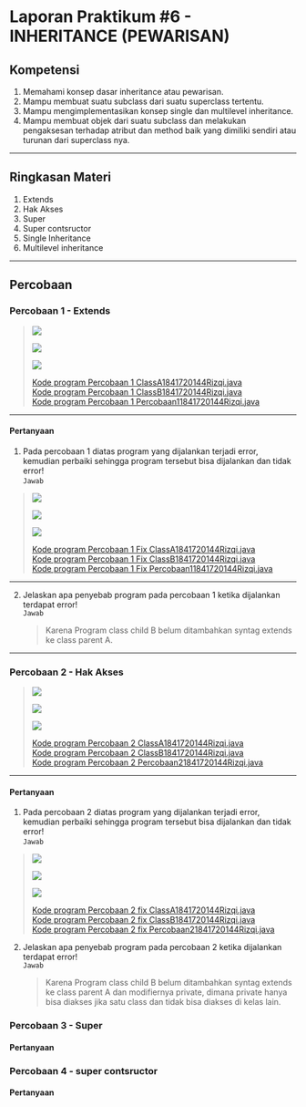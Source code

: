 # Laporan Praktikum #6 - INHERITANCE (PEWARISAN)

## Kompetensi

1. Memahami konsep dasar inheritance atau pewarisan.
2. Mampu membuat suatu subclass dari suatu superclass tertentu.
3. Mampu mengimplementasikan konsep single dan multilevel inheritance.
4. Mampu membuat objek dari suatu subclass dan melakukan pengaksesan terhadap atribut dan method baik yang dimiliki sendiri atau turunan dari superclass nya.

***
## Ringkasan Materi
1. Extends
2. Hak Akses
3. Super
4. Super contsructor
5. Single Inheritance
6. Multilevel inheritance
***
## Percobaan
### Percobaan 1 - Extends
>![](img/Percobaan1/1.PNG)  
>
>![](img/Percobaan1/2.PNG)
>
>![](img/Percobaan1/3.PNG)
>
>[Kode program Percobaan 1 ClassA1841720144Rizqi.java](../../src/6_Inheritance/Percobaan1/ClassA1841720144Rizqi.java)  
>[Kode program Percobaan 1 ClassB1841720144Rizqi.java](../../src/6_Inheritance/Percobaan1/ClassB1841720144Rizqi.java)  
>[Kode program Percobaan 1 Percobaan11841720144Rizqi.java](../../src/6_Inheritance/Percobaan1/Percobaan11841720144Rizqi.java)  
***

#### Pertanyaan 
1.	Pada percobaan 1 diatas program yang dijalankan terjadi error, kemudian perbaiki sehingga program tersebut bisa dijalankan dan tidak error!  
`Jawab`  
>![](img/Percobaan1/Pertanyaan/1.PNG)  
>
>![](img/Percobaan1/Pertanyaan/2.PNG)
>
>![](img/Percobaan1/Pertanyaan/3.PNG)
>
>[Kode program Percobaan 1 Fix ClassA1841720144Rizqi.java](../../src/6_Inheritance/Percobaan1/fixed/ClassA1841720144Rizqi.java)   
>[Kode program Percobaan 1 Fix ClassB1841720144Rizqi.java](../../src/6_Inheritance/Percobaan1/fixed/ClassB1841720144Rizqi.java)   
>[Kode program Percobaan 1 Fix Percobaan11841720144Rizqi.java](../../src/6_Inheritance/Percobaan1/fixed/Percobaan11841720144Rizqi.java)   
***

2.	Jelaskan apa penyebab program pada percobaan 1 ketika dijalankan terdapat error!  
`Jawab`  
    >Karena Program class child B belum ditambahkan syntag extends ke class parent A.

***
### Percobaan 2 - Hak Akses

>![](img/Percobaan2/1.PNG)  
>
>![](img/Percobaan2/2.PNG)
>
>![](img/Percobaan2/3.PNG)
>
>[Kode program Percobaan 2 ClassA1841720144Rizqi.java](../../src/6_Inheritance/Percobaan2/ClassA1841720144Rizqi.java)  
>[Kode program Percobaan 2 ClassB1841720144Rizqi.java](../../src/6_Inheritance/Percobaan2/ClassB1841720144Rizqi.java)  
>[Kode program Percobaan 2 Percobaan21841720144Rizqi.java](../../src/6_Inheritance/Percobaan2/Percobaan21841720144Rizqi.java)
***  
#### Pertanyaan 
1.	Pada percobaan 2 diatas program yang dijalankan terjadi error, kemudian perbaiki sehingga program tersebut bisa dijalankan dan tidak error!   
`Jawab`  
>![](img/Percobaan2/Pertanyaan/1.PNG)  
>
>![](img/Percobaan2/Pertanyaan/2.PNG)
>
>![](img/Percobaan2/Pertanyaan/3.PNG)
>
>[Kode program Percobaan 2 fix ClassA1841720144Rizqi.java](../../src/6_Inheritance/Percobaan2/fixed/ClassA1841720144Rizqi.java)  
>[Kode program Percobaan 2 fix ClassB1841720144Rizqi.java](../../src/6_Inheritance/Percobaan2/fixed/ClassB1841720144Rizqi.java)  
>[Kode program Percobaan 2 fix Percobaan21841720144Rizqi.java](../../src/6_Inheritance/Percobaan2/fixed/Percobaan21841720144Rizqi.java) 
2.	Jelaskan apa penyebab program pada percobaan 2 ketika dijalankan terdapat error!  
`Jawab`  
    >Karena Program class child B belum ditambahkan syntag extends ke class parent A dan modifiernya private, dimana private hanya bisa diakses jika satu class dan tidak bisa diakses di kelas lain.
### Percobaan 3 - Super
#### Pertanyaan 
### Percobaan 4 - super contsructor
#### Pertanyaan 
